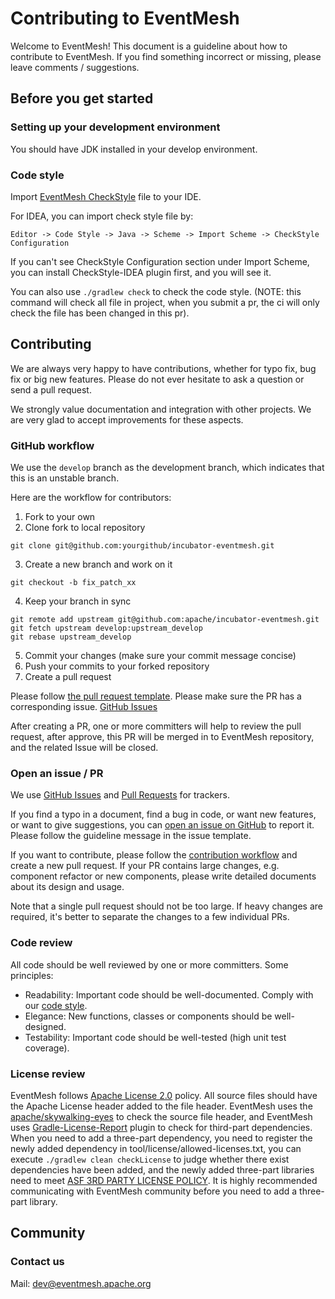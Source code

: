# Contributing to EventMesh

Welcome to EventMesh! This document is a guideline about how to contribute to EventMesh. If you find something incorrect
or missing, please leave comments / suggestions.

## Before you get started

### Setting up your development environment

You should have JDK installed in your develop environment.

### Code style

Import [EventMesh CheckStyle](./style/checkStyle.xml) file to your IDE.

For IDEA, you can import check style file by:
```shell
Editor -> Code Style -> Java -> Scheme -> Import Scheme -> CheckStyle Configuration
```
If you can't see CheckStyle Configuration section under Import Scheme, you can install CheckStyle-IDEA plugin first, and you will see it.

You can also use `./gradlew check` to check the code style.
(NOTE: this command will check all file in project, when you submit a pr, the ci will only check the file has been changed in this pr).
## Contributing

We are always very happy to have contributions, whether for typo fix, bug fix or big new features. Please do not ever
hesitate to ask a question or send a pull request.

We strongly value documentation and integration with other projects. We are very glad to accept improvements for these
aspects.

### GitHub workflow

We use the `develop` branch as the development branch, which indicates that this is an unstable branch.

Here are the workflow for contributors:

1. Fork to your own
2. Clone fork to local repository
```shell
git clone git@github.com:yourgithub/incubator-eventmesh.git
```
3. Create a new branch and work on it
```shell
git checkout -b fix_patch_xx
```  
4. Keep your branch in sync
```shell
git remote add upstream git@github.com:apache/incubator-eventmesh.git
git fetch upstream develop:upstream_develop
git rebase upstream_develop
```   
5. Commit your changes (make sure your commit message concise)
6. Push your commits to your forked repository
7. Create a pull request

Please follow [the pull request template](./.github/PULL_REQUEST_TEMPLATE.md). Please make sure the PR has a
corresponding issue. [GitHub Issues](https://github.com/apache/incubator-eventmesh/issues)

After creating a PR, one or more committers will help to review the pull request, after approve, this PR will be merged in to 
EventMesh repository, and the related Issue will be closed.

### Open an issue / PR

We use [GitHub Issues](https://github.com/apache/incubator-eventmesh/issues)
and [Pull Requests](https://github.com/apache/incubator-eventmesh/pulls) for trackers.

If you find a typo in a document, find a bug in code, or want new features, or want to give suggestions, you
can [open an issue on GitHub](https://github.com/apache/incubator-eventmesh/issues/new) to report it. Please follow the
guideline message in the issue template.

If you want to contribute, please follow the [contribution workflow](#github-workflow) and create a new pull request. If
your PR contains large changes, e.g. component refactor or new components, please write detailed documents about its
design and usage.

Note that a single pull request should not be too large. If heavy changes are required, it's better to separate the
changes to a few individual PRs.

### Code review

All code should be well reviewed by one or more committers. Some principles:

- Readability: Important code should be well-documented. Comply with our [code style](./style/checkStyle.xml).
- Elegance: New functions, classes or components should be well-designed.
- Testability: Important code should be well-tested (high unit test coverage).

### License review

EventMesh follows [Apache License 2.0](http://www.apache.org/licenses/LICENSE-2.0.html) policy. All source files should 
have the Apache License header added to the file header. EventMesh uses the [apache/skywalking-eyes](https://github.com/apache/skywalking-eyes) to check 
the source file header, and EventMesh uses [Gradle-License-Report](https://github.com/jk1/Gradle-License-Report) plugin to check for third-part dependencies. 
When you need to add a three-part dependency, you need to register the newly added dependency in tool/license/allowed-licenses.txt, you can execute `./gradlew clean checkLicense` to judge
whether there exist dependencies have been added, and the newly added three-part libraries need to meet [ASF 3RD PARTY LICENSE POLICY](https://apache.org/legal/resolved.html). 
It is highly recommended communicating with EventMesh community before you need to add a three-part library.

## Community

### Contact us

Mail: dev@eventmesh.apache.org
